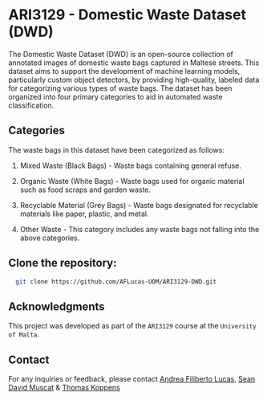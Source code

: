 # ARI3129 - Domestic Waste Dataset (DWD)

The Domestic Waste Dataset (DWD) is an open-source collection of annotated images of domestic waste bags captured in Maltese streets. This dataset aims to support the development of machine learning models, particularly custom object detectors, by providing high-quality, labeled data for categorizing various types of waste bags. The dataset has been organized into four primary categories to aid in automated waste classification.

## Categories
The waste bags in this dataset have been categorized as follows:

1. Mixed  Waste (Black Bags) - Waste bags containing general refuse.

2. Organic Waste (White Bags) - Waste bags used for organic material such as food scraps and garden waste.

3. Recyclable Material (Grey Bags) -  Waste bags designated for recyclable materials like paper, plastic, and metal.

4. Other Waste - This category includes any waste bags not falling into the above categories. 

## Clone the repository:
  ```bash
    git clone https://github.com/AFLucas-UOM/ARI3129-DWD.git
  ```

## Acknowledgments
This project was developed as part of the `ARI3129` course at the `University of Malta`.


## Contact
For any inquiries or feedback, please contact [Andrea Filiberto Lucas](mailto:andrea.f.lucas.22@um.edu.mt), [Sean David Muscat](mailto:sean.muscat.22@um.edu.mt) & [Thomas Koppens](mailto:thomas.koppens.22@um.edu.mt)